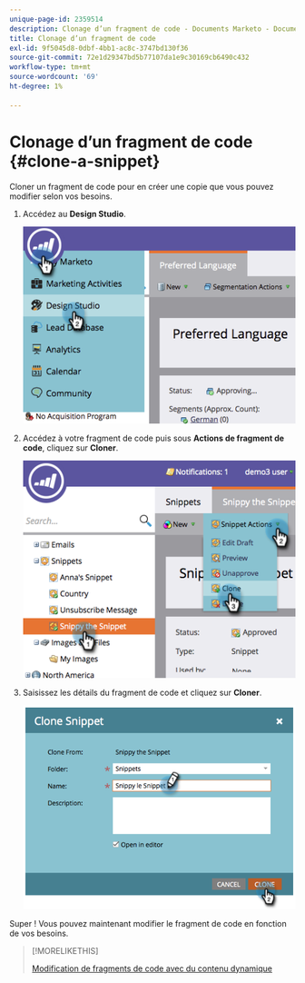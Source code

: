 ```yaml
---
unique-page-id: 2359514
description: Clonage d’un fragment de code - Documents Marketo - Documentation du produit
title: Clonage d’un fragment de code
exl-id: 9f5045d8-0dbf-4bb1-ac8c-3747bd130f36
source-git-commit: 72e1d29347bd5b77107da1e9c30169cb6490c432
workflow-type: tm+mt
source-wordcount: '69'
ht-degree: 1%

---
```


# Clonage d’un fragment de code {#clone-a-snippet}

Cloner un fragment de code pour en créer une copie que vous pouvez modifier selon vos besoins.

1. Accédez au **Design Studio**.

   ![](assets/image2014-9-16-10-3a32-3a36.png)

1. Accédez à votre fragment de code puis sous **Actions de fragment de code**, cliquez sur **Cloner**.

   ![](assets/image2014-9-16-10-3a32-3a44.png)

1. Saisissez les détails du fragment de code et cliquez sur **Cloner**.

   ![](assets/image2014-9-16-10-3a32-3a53.png)

Super ! Vous pouvez maintenant modifier le fragment de code en fonction de vos besoins.

>[!MORELIKETHIS]
>
>[Modification de fragments de code avec du contenu dynamique](/help/marketo/product-docs/personalization/segmentation-and-snippets/snippets/edit-snippets-with-dynamic-content.md)

